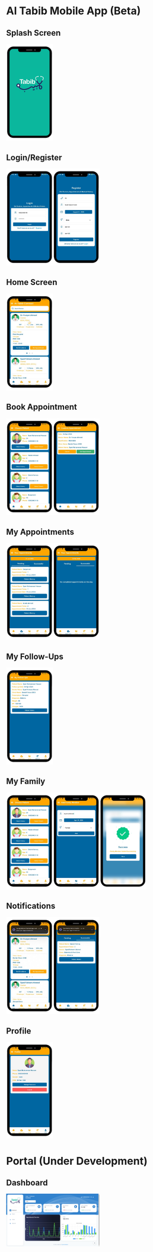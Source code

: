 # Al Tabib Mobile App (Beta)

## Splash Screen

<img src="https://github.com/Syed-Anas-Ahmed/Al-Tabib-Development/raw/main/screenshots/splash.png" width="25%" alt="Al Tabib Splash Screen">

## Login/Register

<img src="https://github.com/Syed-Anas-Ahmed/Al-Tabib-Development/blob/main/screenshots/Login.png" width="25%" alt="Al Tabib Login"><img src="https://github.com/Syed-Anas-Ahmed/Al-Tabib-Development/blob/main/screenshots/register.png" width="25%" alt="Splash Screen">

## Home Screen

<img src="https://github.com/Syed-Anas-Ahmed/Al-Tabib-Development/blob/main/screenshots/homescreen.png" width="25%" alt="Al Tabib Home Screen">

## Book Appointment

<img src="https://github.com/Syed-Anas-Ahmed/Al-Tabib-Development/blob/main/screenshots/book%202.png" width="25%" alt="Al Tabib Book Appointment 1"><img src="https://github.com/Syed-Anas-Ahmed/Al-Tabib-Development/blob/main/screenshots/book%203.png" width="25%" alt="Al Tabib Book Appointment 2">


## My Appointments

<img src="https://github.com/Syed-Anas-Ahmed/Al-Tabib-Development/blob/main/screenshots/my%20apps%201.png" width="25%" alt="Al Tabib My Appointments 1"><img src="https://github.com/Syed-Anas-Ahmed/Al-Tabib-Development/blob/main/screenshots/my%20apps%202.png" width="25%" alt="Al Tabib My Appointments 2">

## My Follow-Ups

<img src="https://github.com/Syed-Anas-Ahmed/Al-Tabib-Development/blob/main/screenshots/followups.png" width="25%" alt="Al Tabib Follow-Ups">

## My Family

<img src="https://github.com/Syed-Anas-Ahmed/Al-Tabib-Development/blob/main/screenshots/book%202.png" width="25%" alt="Al Tabib Family 1"><img src="https://github.com/Syed-Anas-Ahmed/Al-Tabib-Development/blob/main/screenshots/add%20family.png" width="25%" alt="Al Tabib Family 2"><img src="https://github.com/Syed-Anas-Ahmed/Al-Tabib-Development/blob/main/screenshots/success%20familt.png" width="25%" alt="Al Tabib Family 3">

## Notifications

<img src="https://github.com/Syed-Anas-Ahmed/Al-Tabib-Development/blob/main/screenshots/notifications%201.png" width="25%" alt="Al Tabib Notifications 1"><img src="https://github.com/Syed-Anas-Ahmed/Al-Tabib-Development/blob/main/screenshots/notifications%202.png" width="25%" alt="Al Tabib Notifications 2">

## Profile

<img src="https://github.com/Syed-Anas-Ahmed/Al-Tabib-Development/blob/main/screenshots/profile.png" width="25%" alt="Al Tabib Profile">

# Portal (Under Development)

## Dashboard

<img src="https://github.com/Syed-Anas-Ahmed/Al-Tabib-Development/blob/main/screenshots/Screenshot%20(90).png" width="50%" alt="Al Tabib Clinic Portal">
